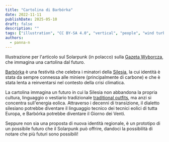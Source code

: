 ```yaml
---
title: "Cartolina di Barbórka"
date: 2022-11-11
publishDate: 2025-05-10
draft: false
description: ""
tags: ["illustration", "CC BY-SA 4.0", "vertical", "people", "wind turbines"]
authors:
  - panna-n
---
```


Illustrazione per l'articolo sul Solarpunk (in polacco) sulla [Gazeta Wyborcza](https://wyborcza.pl/magazyn/7,124059,29139718,haker-i-aktywista-klimatyczny-mam-dosc-iron-mana-batmana.html), che immagina una cartolina dal futuro.

[Barbórka](https://en.wikipedia.org/wiki/Saint_Barbara#Central_Europe) è una festività che celebra i minatori della [Silesia](https://en.wikipedia.org/wiki/Silesia), la cui identità è stata da sempre connessa alle miniere (principalmente di carbone) e che è stata lenta a reinventarsi nel contesto della crisi climatica.

La cartolina immagina un futuro in cui la Silesia non abbandona la propria cultura, linguaggio o vestiario tradizionale [traditional outfits](https://en.wikipedia.org/wiki/Saint_Barbara#/media/File:Barb%C3%B3rka_w_Piekarach_%C5%9Al%C4%85skich_(5)_(cropped).jpg), ma anzi si concentra sull'energia eolica. Attraverso i decenni di transizione, il dialetto silesiano potrebbe diventare il linguaggio tecnico dei tecnici eolici di tutta Europa, e Barbórka potrebbe diventare il Giorno dei Venti.

Seppure non sia una proposta di nuova identità regionale, è un prototipo di un possibile futuro che il Solarpunk può offrire, dandoci la possibilità di notare che più futuri sono possibili!

